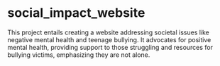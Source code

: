 # social_impact_website
This project entails creating a website addressing societal issues like negative mental health and teenage bullying. It advocates for positive mental health, providing support to those struggling and resources for bullying victims, emphasizing they are not alone.
